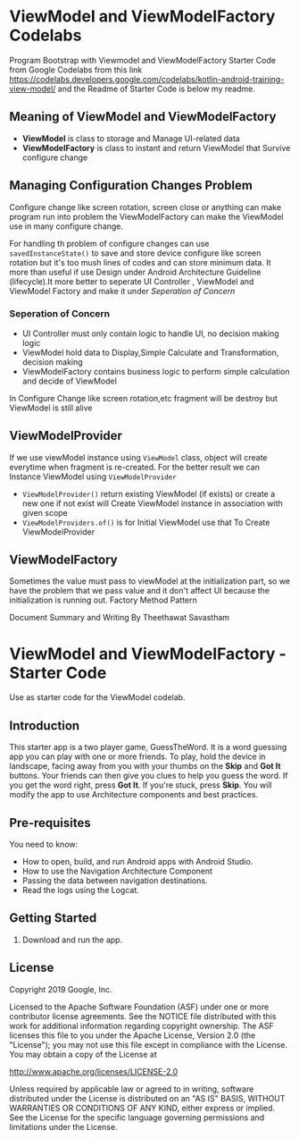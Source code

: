 # ViewModel and ViewModelFactory Codelabs 

Program Bootstrap with Viewmodel and ViewModelFactory Starter Code from Google Codelabs from this link https://codelabs.developers.google.com/codelabs/kotlin-android-training-view-model/ and the Readme of Starter Code is below my readme.

## Meaning of ViewModel and ViewModelFactory
- **ViewModel**  is class to storage and Manage UI-related data
- **ViewModelFactory** is class to instant and return ViewModel that Survive configure change 

## Managing Configuration Changes Problem
Configure change like screen rotation, screen close or anything can make program run into problem the ViewModelFactory can make the ViewModel use in many configure change.

For handling th problem of configure changes can use `savedInstanceState()` to save and store device configure like screen rotation but it's too mush lines of codes and can store  minimum data. It more than useful if use Design under Android Architecture Guideline (lifecycle).It more better to seperate UI Controller , ViewModel and ViewModel Factory and make it under *Seperation of Concern*

### Seperation of Concern
 * UI Controller must only contain logic to handle UI, no decision making logic
 * ViewModel hold data to Display,Simple Calculate and Transformation, decision making
 * ViewModelFactory contains business logic to perform simple calculation and decide of ViewModel

In Configure Change like screen rotation,etc fragment will be destroy but ViewModel is still alive

## ViewModelProvider
If we use viewModel instance using `ViewModel` class, object will create everytime when fragment is re-created. For the better result we can Instance ViewModel using `ViewModelProvider`
- `ViewModelProvider()` return existing ViewModel (if exists) or create a new one if not exist will Create ViewModel instance in association with given scope
- `ViewModelProviders.of()` is for Initial ViewModel use that To Create ViewModelProvider

## ViewModelFactory
Sometimes the value must pass to viewModel at the initialization part, so we have the problem that we pass value and it don't affect UI because the initialization is running out. Factory Method Pattern

Document Summary and Writing By Theethawat Savastham



ViewModel and ViewModelFactory - Starter Code
==================================

Use as starter code for the ViewModel codelab.

Introduction
------------

This starter app is a two player game, GuessTheWord. It is a word guessing app you can play with one or more friends. To play, hold the device in landscape, facing away from you with your thumbs on the **Skip** and **Got It** buttons. Your friends can then give you clues to help you guess the word. If you get the word right, press **Got It**. If you're stuck, press **Skip**.
You will modify the app to use Architecture components and best practices.

Pre-requisites
--------------

You need to know:
- How to open, build, and run Android apps with Android Studio.
- How to use the Navigation Architecture Component
- Passing the data between navigation destinations.
- Read the logs using the Logcat.


Getting Started
---------------

1. Download and run the app.

License
-------

Copyright 2019 Google, Inc.

Licensed to the Apache Software Foundation (ASF) under one or more contributor
license agreements.  See the NOTICE file distributed with this work for
additional information regarding copyright ownership.  The ASF licenses this
file to you under the Apache License, Version 2.0 (the "License"); you may not
use this file except in compliance with the License.  You may obtain a copy of
the License at

  http://www.apache.org/licenses/LICENSE-2.0

Unless required by applicable law or agreed to in writing, software
distributed under the License is distributed on an "AS IS" BASIS, WITHOUT
WARRANTIES OR CONDITIONS OF ANY KIND, either express or implied.  See the
License for the specific language governing permissions and limitations under
the License.
